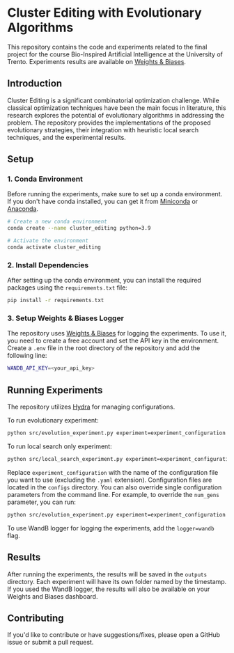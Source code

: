 
# Cluster Editing with Evolutionary Algorithms

This repository contains the code and experiments related to the final project for the course Bio-Inspired Artificial Intelligence at the University of Trento. Experiments results are available on [Weights & Biases](https://wandb.ai/filippomomesso/cluster-edit).


## Introduction

Cluster Editing is a significant combinatorial optimization challenge. While classical optimization techniques have been the main focus in literature, this research explores the potential of evolutionary algorithms in addressing the problem. The repository provides the implementations of the proposed evolutionary strategies, their integration with heuristic local search techniques, and the experimental results.

## Setup

### 1. Conda Environment

Before running the experiments, make sure to set up a conda environment. If you don't have conda installed, you can get it from [Miniconda](https://docs.conda.io/en/latest/miniconda.html) or [Anaconda](https://www.anaconda.com/products/distribution).

```bash
# Create a new conda environment
conda create --name cluster_editing python=3.9

# Activate the environment
conda activate cluster_editing
```

### 2. Install Dependencies

After setting up the conda environment, you can install the required packages using the `requirements.txt` file:

```bash
pip install -r requirements.txt
```

### 3. Setup Weights & Biases Logger

The repository uses [Weights & Biases](https://wandb.ai/) for logging the experiments. To use it, you need to create a free account and set the API key in the environment. Create a `.env` file in the root directory of the repository and add the following line:

```bash
WANDB_API_KEY=<your_api_key>
```

## Running Experiments

The repository utilizes [Hydra](https://hydra.cc/) for managing configurations. 

To run evolutionary experiment:

```bash
python src/evolution_experiment.py experiment=experiment_configuration
```

To run local search only experiment:

```bash
python src/local_search_experiment.py experiment=experiment_configuration
```

Replace `experiment_configuration` with the name of the configuration file you want to use (excluding the `.yaml` extension). Configuration files are located in the `configs` directory. You can also override single configuration parameters from the command line. For example, to override the `num_gens` parameter, you can run:

```bash
python src/evolution_experiment.py experiment=experiment_configuration evolution.num_gens=25
```


To use WandB logger for logging the experiments, add the `logger=wandb` flag.

## Results

After running the experiments, the results will be saved in the `outputs` directory. Each experiment will have its own folder named by the timestamp. If you used the WandB logger, the results will also be available on your Weights and Biases dashboard.

## Contributing

If you'd like to contribute or have suggestions/fixes, please open a GitHub issue or submit a pull request.
